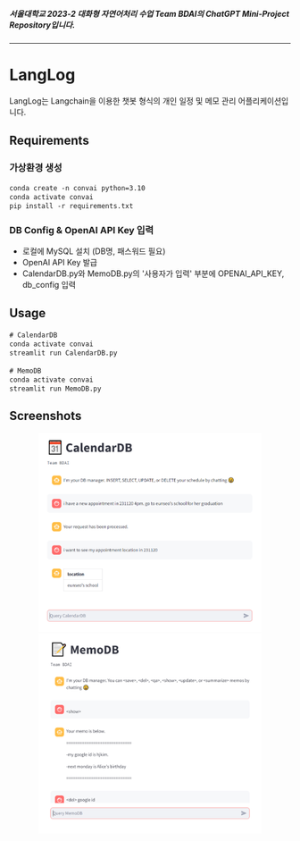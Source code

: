 ##### 서울대학교 2023-2 대화형 자연어처리 수업 Team BDAI의 ChatGPT Mini-Project Repository입니다.
--------
# LangLog

LangLog는 Langchain을 이용한 챗봇 형식의 개인 일정 및 메모 관리 어플리케이션입니다.  
  
## Requirements
### 가상환경 생성
```
conda create -n convai python=3.10
conda activate convai
pip install -r requirements.txt
```

### DB Config & OpenAI API Key 입력
- 로컬에 MySQL 설치 (DB명, 패스워드 필요)
- OpenAI API Key 발급
- CalendarDB.py와 MemoDB.py의 '사용자가 입력' 부분에 OPENAI_API_KEY, db_config 입력

## Usage
```
# CalendarDB
conda activate convai
streamlit run CalendarDB.py

# MemoDB
conda activate convai
streamlit run MemoDB.py
```

## Screenshots
<p align="center">
  <img src="images/CalendarDB.PNG" width="400">
  <img src="images/MemoDB.PNG" width="400">
</p>
